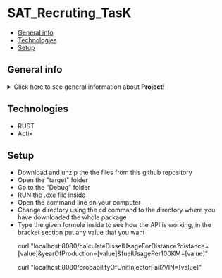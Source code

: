 # SAT_Recruting_TasK

* [General info](#general-info)
* [Technologies](#technologies)
* [Setup](#setup)


## General info
<details>
<summary>Click here to see general information about <b>Project</b>!</summary>
REST API to calculate the fuel usage and projecting the probability of the unit injector fail.
API was build with the help of the RUST framework Actix, which makes it run faster and you don't have to care about stringly typed objects since from request to response everything has types.
API implements following endpoints:
  GET: /calculateDisselUsageForDistance
  GET: /probabilityOfUnitInjectorFail

</details>

## Technologies
<ul>
<li>RUST</li>
<li>Actix</li>
</ul>

## Setup
<ul>
<li>Download and unzip the the files from this github repository</li>
<li>Open the "target" folder </li>
<li>Go to the "Debug" folder</li>
<li>RUN the .exe file inside</li>
<li>Open the command line on your computer</li>
<li>Change directory using the cd command to the directory where you have downloaded the whole package</li>
<li>Type the given formule inside to see how the API is working, in the bracket section put any value that you want</li>
  
  
  curl "localhost:8080/calculateDisselUsageForDistance?distance=[value]&yearOfProduction=[value]&fuelUsagePer100KM=[value]"
  
  curl "localhost:8080/probabilityOfUnitInjectorFail?VIN=[value]"
</ul>
